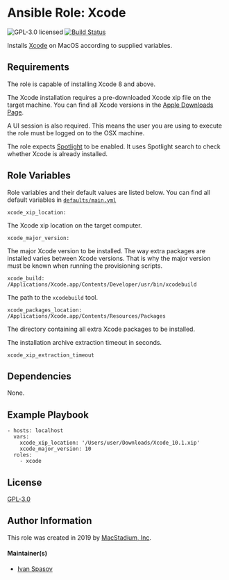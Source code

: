 # Ansible Role: Xcode

![GPL-3.0 licensed][badge-license]
[![Build Status](https://travis-ci.org/macstadium/ansible-role-xcode.svg?branch=master)](https://travis-ci.org/macstadium/ansible-role-xcode)


Installs [Xcode][xcode] on MacOS according to supplied variables.

## Requirements

The role is capable of installing Xcode 8 and above.

The Xcode installation requires a pre-downloaded Xcode xip file on the target machine. You can find all Xcode versions in the [Apple Downloads Page][apple-downloads].

A UI session is also required. This means the user you are using to execute the role must be logged on to the OSX machine.

The role expects [Spotlight][spotlight] to be enabled. It uses Spotlight search to check whether Xcode is already installed.

## Role Variables

Role variables and their default values are listed below.
You can find all default variables in [`defaults/main.yml`](defaults/main.yml)

    xcode_xip_location:

The Xcode xip location on the target computer.

    xcode_major_version:

The major Xcode version to be installed. The way extra packages are installed varies between Xcode versions. That is why the major version must be known when running the provisioning scripts.

    xcode_build: /Applications/Xcode.app/Contents/Developer/usr/bin/xcodebuild

The path to the `xcodebuild` tool. 

    xcode_packages_location: /Applications/Xcode.app/Contents/Resources/Packages

The directory containing all extra Xcode packages to be installed.


The installation archive extraction timeout in seconds.

    xcode_xip_extraction_timeout

## Dependencies

None.

## Example Playbook

    - hosts: localhost
      vars:
        xcode_xip_location: '/Users/user/Downloads/Xcode_10.1.xip'
        xcode_major_version: 10
      roles:
        - xcode

## License

[GPL-3.0][link-license]

## Author Information

This role was created in 2019 by [MacStadium, Inc][macstadium].

#### Maintainer(s)

- [Ivan Spasov](https://github.com/ispasov)

[macstadium]: https://www.macstadium.com/
[badge-license]: https://img.shields.io/badge/License-GPL3-green.svg
[link-license]: https://raw.githubusercontent.com/macstadium/ansible-role-xcode/master/LICENSE
[xcode]: https://developer.apple.com/xcode/
[apple-downloads]: https://developer.apple.com/download/more/
[spotlight]: https://support.apple.com/en-us/HT204014
